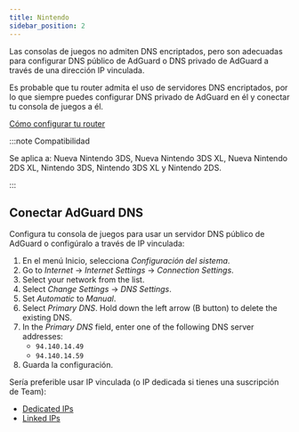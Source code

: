 ```yaml
---
title: Nintendo
sidebar_position: 2
---
```


Las consolas de juegos no admiten DNS encriptados, pero son adecuadas para configurar DNS público de AdGuard o DNS privado de AdGuard a través de una dirección IP vinculada.

Es probable que tu router admita el uso de servidores DNS encriptados, por lo que siempre puedes configurar DNS privado de AdGuard en él y conectar tu consola de juegos a él.

[Cómo configurar tu router](/private-dns/connect-devices/routers/routers.md)

:::note Compatibilidad

Se aplica a: Nueva Nintendo 3DS, Nueva Nintendo 3DS XL, Nueva Nintendo 2DS XL, Nintendo 3DS, Nintendo 3DS XL y Nintendo 2DS.

:::

## Conectar AdGuard DNS

Configura tu consola de juegos para usar un servidor DNS público de AdGuard o configúralo a través de IP vinculada:

1. En el menú Inicio, selecciona _Configuración del sistema_.
2. Go to _Internet_ → _Internet Settings_ → _Connection Settings_.
3. Select your network from the list.
4. Select _Change Settings_ → _DNS Settings_.
5. Set _Automatic_ to _Manual_.
6. Select _Primary DNS_. Hold down the left arrow (B button) to delete the existing DNS.
7. In the _Primary DNS_ field, enter one of the following DNS server addresses:
    - `94.140.14.49`
    - `94.140.14.59`
8. Guarda la configuración.

Sería preferible usar IP vinculada (o IP dedicada si tienes una suscripción de Team):

 - [Dedicated IPs](/private-dns/connect-devices/other-options/dedicated-ip.md)
 - [Linked IPs](/private-dns/connect-devices/other-options/linked-ip.md)

